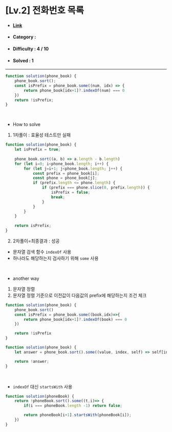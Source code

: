 # [Lv.2] 전화번호 목록 
* #### [Link](https://school.programmers.co.kr/learn/courses/30/lessons/42577)
* #### Category : 
* #### Difficulty : 4 / 10  
* #### Solved : 1

<hr />

```js
function solution(phone_book) {
    phone_book.sort();
    const isPrefix = phone_book.some((num, idx) => {
        return phone_book[idx+1]?.indexOf(num) === 0 
    }) 
    return !isPrefix;
}
```

<br />

* How to solve
1. 1차풀이 : 효율성 테스트만 실패 
```js
function solution(phone_book) {
    let isPrefix = true;
    
    phone_book.sort((a, b) => a.length - b.length)
    for (let i=0; i<phone_book.length; i++) {
        for (let j=i+1; j<phone_book.length; j++) {
            const prefix = phone_book[i];
            const phone = phone_book[j];
            if (prefix.length <= phone.length) {
                if (prefix === phone.slice(0, prefix.length)) {
                    isPrefix = false;
                    break;
                }
            }
        }
    }
    
    return isPrefix;
}
```
2. 2차풀이=최종결과 : 성공 
* 문자열 검색 함수 `indexOf` 사용 
* 하나라도 해당하는지 검사하기 위해 `some` 사용 

<br />

* another way
1. 문자열 정렬
2. 문자열 정렬 기준으로 이전값이 다음값의 prefix에 해당하는지 조건 체크
```js
function solution(phone_book) {
    phone_book.sort()
    const isPrefix = phone_book.some((book,idx)=>{
        return phone_book[idx+1]?.indexOf(book) === 0
    })

    return !isPrefix
}   
```
```js
function solution(phone_book) {
    let answer = phone_book.sort().some((value, index, self) => self[index + 1]?.indexOf(value) === 0);

    return !answer;
}
```

<br />

* `indexOf` 대신 `startsWith` 사용 
```js
function solution(phoneBook) {
    return !phoneBook.sort().some((t,i)=> {
        if(i === phoneBook.length -1) return false;

        return phoneBook[i+1].startsWith(phoneBook[i]);        
    })
}
```